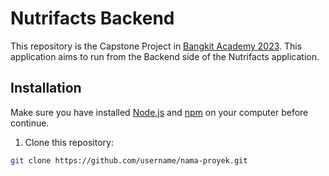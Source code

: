 # Nutrifacts Backend

This repository is the Capstone Project in [Bangkit Academy 2023](https://grow.google/intl/id_id/bangkit/?tab=machine-learning). This application aims to run from the Backend side of the Nutrifacts application.

## Installation

Make sure you have installed [Node.js](https://nodejs.org/) and [npm](https://www.npmjs.com/) on your computer before continue.

1. Clone this repository:

```bash
git clone https://github.com/username/nama-proyek.git

